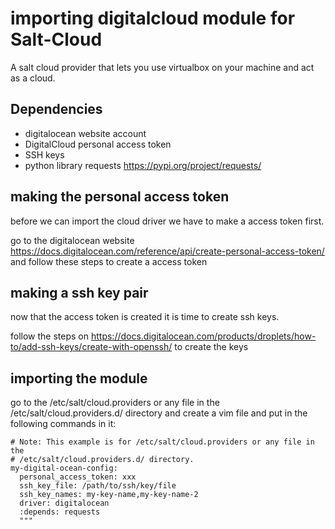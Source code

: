 # importing digitalcloud module for Salt-Cloud


A salt cloud provider that lets you use virtualbox on your machine and act as a cloud.


## Dependencies
- digitalocean website account 
- DigitalCloud personal access token
- SSH keys
- python library requests https://pypi.org/project/requests/ 



## making the personal access token 

before we can import the cloud driver we have to make a access token first. 

go to the digitalocean website https://docs.digitalocean.com/reference/api/create-personal-access-token/ and follow these steps to create a access token


## making a ssh key pair

now that the access token is created it is time to create ssh keys. 

follow the steps on https://docs.digitalocean.com/products/droplets/how-to/add-ssh-keys/create-with-openssh/ to create the keys



## importing the module 

go to the /etc/salt/cloud.providers or any file in the  /etc/salt/cloud.providers.d/ directory and create a vim file and put in the following commands in it:
      
    # Note: This example is for /etc/salt/cloud.providers or any file in the
    # /etc/salt/cloud.providers.d/ directory.
    my-digital-ocean-config:
      personal_access_token: xxx
      ssh_key_file: /path/to/ssh/key/file
      ssh_key_names: my-key-name,my-key-name-2
      driver: digitalocean
      :depends: requests
      """
      
      
      



     
